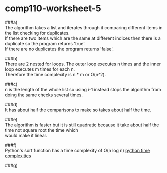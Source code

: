 # comp110-worksheet-5

###a)  
The algorithm takes a list and iterates through it comparing different items in the list checking for duplicates.  
If there are two items which are the same at different indices then there is a duplicate so the program returns 'true'.  
If there are no duplicates the program returns 'false'.  

###b)  
There are 2 nested for loops. The outer loop executes n times and the inner loop executes m times for each n.  
Therefore the time complexity is n * m or O(n^2).

###c)  
n is the length of the whole list so using i-1 instead stops the algorithm from doing the same checks several times.  

###d)  
It has about half the comparisons to make so takes about half the time.  

###e)  
The algorithm is faster but it is still quadratic because it take about half the time not square root the time which  
would make it linear.

###f)  
Python's sort function has a time complexity of O(n log n) [python time complexities](https://wiki.python.org/moin/TimeComplexity)  

###g)  
